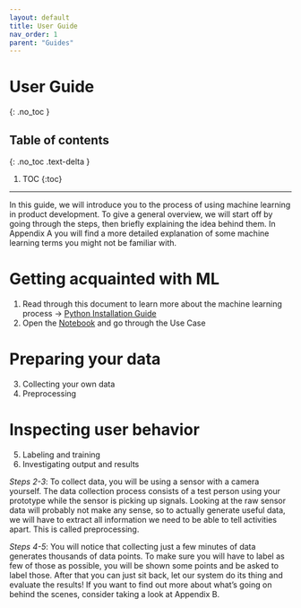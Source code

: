 ```yaml
---
layout: default
title: User Guide
nav_order: 1
parent: "Guides"
---
```


# User Guide
{: .no_toc }

## Table of contents
{: .no_toc .text-delta }

1. TOC
{:toc}
---

In this guide, we will introduce you to the process of using machine learning in product development. To give a general overview, we will start off by going through the steps, then briefly explaining the idea behind them. In Appendix A you will find a more detailed explanation of some machine learning terms you might not be familiar with.



# Getting acquainted with ML

1. Read through this document to learn more about the machine learning process
→ [Python Installation Guide](https://datacentricdesign.github.io/iot-ml-design-kit/Guides/installation-guide.html)
2. Open the [Notebook](LINK...) and go through the Use Case

# Preparing your data

3. Collecting your own data
4. Preprocessing

# Inspecting user behavior

5. Labeling and training
6. Investigating output and results


_Steps 2-3_: To collect data, you will be using a sensor with a camera yourself. The data collection process consists of a test person using your prototype while the sensor is picking up signals. Looking at the raw sensor data will probably not make any sense, so to actually generate useful data, we will have to extract all information we need to be able to tell activities apart. This is called preprocessing. 

_Steps 4-5_: You will notice that collecting just a few minutes of data generates thousands of data points. To make sure you will have to label as few of those as possible, you will be shown some points and be asked to label those. After that you can just sit back, let our system do its thing and evaluate the results! If you want to find out more about what’s going on behind the scenes, consider taking a look at Appendix B. 

